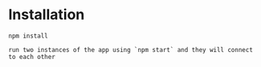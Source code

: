 # Installation

```
npm install

run two instances of the app using `npm start` and they will connect to each other
```
